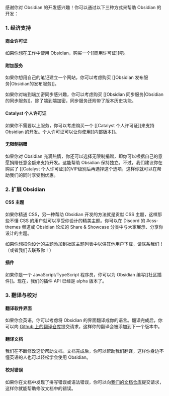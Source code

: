 感谢你对 Obsidian 的开发感兴趣！你可以通过以下三种方式来帮助 Obsidian 的开发：

### 1. 经济支持

#### 商业许可证

如果你想在工作中使用 Obsidian，购买一个[[商用许可证]]吧。

#### 附加服务

如果你想用自己的笔记建立一个网站，你可以考虑购买 [[Obsidian 发布服务|Obsidian的发布服务]]。

如果你对端到端加密同步感兴趣，你可以考虑购买 [[Obsidian 同步服务|Obsidian的同步服务]]。除了端到端加密，同步服务还附带了版本历史功能。

#### Catalyst 个人许可证

如果你不需要以上服务，你可以考虑购买一个 [[Catalyst 个人许可证]]来支持 Obsidian 的开发。个人许可证可以让你使用[[内部版本]]。

#### 无限制捐赠

如果你对 Obsidian 充满热情，你还可以选择无限制捐赠，即你可以根据自己的意愿捐赠任意金额来支持开发。这能帮助 Obsidian 保持独立。不过，我们建议你在购买了 [[Catalyst 个人许可证]]的VIP级别后再选择这个选项，这样你就可以在帮助我们的同时享受到优惠。

### 2. 扩展 Obsidian

#### CSS 主题

如果你精通 CSS，另一种帮助 Obsidian 开发的方法就是贡献 CSS 主题，这样那些不懂 CSS 的用户就可以享受你设计的精美主题。你可以在 Discord 的 #css-themes 频道或 Obsidian 论坛的 Share & Showcase 分类中与大家展示、分享你设计的主题。

如果你想把你设计的主题添加到社区主题列表中以供其他用户下载，请联系我们！（或者我们去联系你！）

#### 插件

如果你是一个 JavaScript/TypeScript 程序员，你可以为 Obsidian 编写[[社区插件]]。现在，我们的插件 API 已经是 alpha 版本了。

### 3. 翻译与校对

#### 翻译软件界面

如果你会英语，你可以考虑将 Obsidian 的界面翻译成你的语言。翻译完成后，你可以向 [Github 上的翻译仓库](https://github.com/obsidianmd/obsidian-translations)提交请求，这样你的翻译会被添加到下一个版本中。

#### 翻译文档

我们在不断修改这份帮助文档。文档完成后，你可以帮助我们翻译，这样你身边不懂英语的人也可以轻松学会使用 Obsidian。

#### 校对错误

如果你在文档中发现了拼写错误或语法错误，你可以向[我们的文档仓库](https://github.com/obsidianmd/obsidian-docs)提交请求，这样你就能帮助修改文档中的错误。